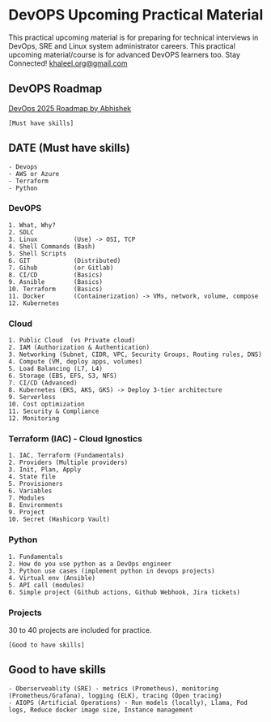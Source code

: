 # DevOPS Upcoming Practical Material
This practical upcoming material is for preparing for technical interviews in DevOps, SRE and Linux system administrator careers.
This practical upcoming material/course is for advanced DevOPS learners too.
Stay Connected! khaleel.org@gmail.com

## DevOPS Roadmap
[DevOps 2025 Roadmap by Abhishek](https://www.youtube.com/watch?v=lVLcM-GTDUU)

`[Must have skills]`
## DATE (Must have skills)
    - Devops
    - AWS or Azure
    - Terraform
    - Python

### DevOPS
    1. What, Why?
    2. SDLC 
    3. Linux          (Use) -> OSI, TCP
    4. Shell Commands (Bash)
    5. Shell Scripts
    6. GIT            (Distributed)
    7. Gihub          (or Gitlab)
    8. CI/CD          (Basics)
    9. Asnible        (Basics)
    10. Terraform     (Basics)
    11. Docker        (Containerization) -> VMs, network, volume, compose
    12. Kubernetes

### Cloud
    1. Public Cloud  (vs Private cloud)
    2. IAM (Authorization & Authentication)
    3. Networking (Subnet, CIDR, VPC, Security Groups, Routing rules, DNS)
    4. Compute (VM, deploy apps, volumes)
    5. Load Balancing (L7, L4)
    6. Storage (EBS, EFS, S3, NFS)
    7. CI/CD (Advanced)
    8. Kubernetes (EKS, AKS, GKS) -> Deploy 3-tier architecture
    9. Serverless
    10. Cost optimization
    11. Security & Compliance
    12. Monitoring

### Terraform (IAC) - Cloud Ignostics
    1. IAC, Terraform (Fundamentals)
    2. Providers (Multiple providers)
    3. Init, Plan, Apply
    4. State file
    5. Provisioners
    6. Variables
    7. Modules
    8. Environments
    9. Project 
    10. Secret (Hashicorp Vault)

### Python
    1. Fundamentals
    2. How do you use python as a DevOps engineer
    3. Python use cases (implement python in devops projects)
    4. Virtual env (Ansible)
    5. API call (modules)
    6. Simple project (Github actions, Github Webhook, Jira tickets)

### Projects
30 to 40 projects are included for practice.

`[Good to have skills]`
## Good to have skills
    - Oberserveablity (SRE) - metrics (Prometheus), monitoring (Prometheus/Grafana), logging (ELK), tracing (Open tracing)
    - AIOPS (Artificial Operations) - Run models (locally), Llama, Pod logs, Reduce docker image size, Instance management